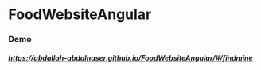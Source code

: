 # FoodWebsiteAngular

### Demo
##### https://abdallah-abdalnaser.github.io/FoodWebsiteAngular/#/findmine
